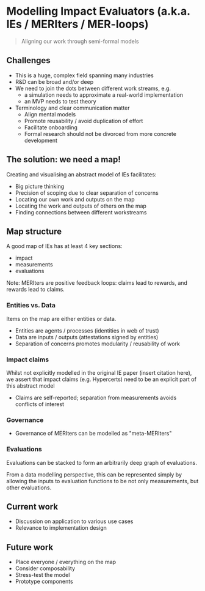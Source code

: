 # Modelling Impact Evaluators (a.k.a. IEs / MERIters / MER-loops)

> Aligning our work through semi-formal models

## Challenges

- This is a huge, complex field spanning many industries
- R&D can be broad and/or deep
- We need to join the dots between different work streams, e.g.
  - a simulation needs to approximate a real-world implementation
  - an MVP needs to test theory
- Terminology and clear communication matter
  - Align mental models
  - Promote reusability / avoid duplication of effort
  - Facilitate onboarding
  - Formal research should not be divorced from more concrete
    development

## The solution: we need a map!

Creating and visualising an abstract model of IEs facilitates:

- Big picture thinking
- Precision of scoping due to clear separation of concerns
- Locating our own work and outputs on the map
- Locating the work and outputs of others on the map
- Finding connections between different workstreams

## Map structure

A good map of IEs has at least 4 key sections:

- impact
- measurements
- evaluations

Note: MERIters are positive feedback loops: claims lead to rewards,
and rewards lead to claims.

### Entities vs. Data

Items on the map are either entities or data.

- Entities are agents / processes (identities in web of trust)
- Data are inputs / outputs (attestations signed by entities)
- Separation of concerns promotes modularity / reusability of work

### Impact claims

Whilst not explicitly modelled in the original IE paper (insert
citation here), we assert that impact claims (e.g. Hypercerts) need to
be an explicit part of this abstract model

  - Claims are self-reported; separation from measurements avoids conflicts of interest

### Governance

- Governance of MERIters can be modelled as "meta-MERIters"

### Evaluations

Evaluations can be stacked to form an arbitrarily deep graph of evaluations.

From a data modelling perspective, this can be represented simply by
allowing the inputs to evaluation functions to be not only
measurements, but other evaluations.

## Current work

- Discussion on application to various use cases
- Relevance to implementation design

## Future work

- Place everyone / everything on the map
- Consider composability
- Stress-test the model
- Prototype components
